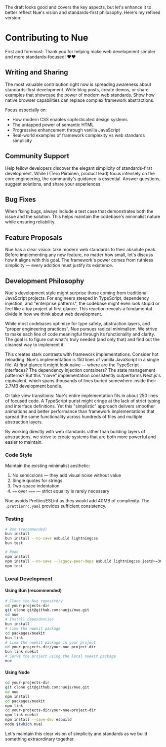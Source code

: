 The draft looks good and covers the key aspects, but let's enhance it to better reflect Nue's vision and standards-first philosophy. Here's my refined version:

# Contributing to Nue

First and foremost: Thank you for helping make web development simpler and more standards-focused! ❤️❤️

## Writing and Sharing

The most valuable contribution right now is spreading awareness about standards-first development. Write blog posts, create demos, or share examples that showcase the power of modern web standards. Show how native browser capabilities can replace complex framework abstractions.

Focus especially on:

- How modern CSS enables sophisticated design systems
- The untapped power of semantic HTML
- Progressive enhancement through vanilla JavaScript
- Real-world examples of framework complexity vs web standards simplicity

## Community Support

Help fellow developers discover the elegant simplicity of standards-first development. While I (Tero Piirainen, product lead) focus intensely on the core engineering, the community's guidance is essential. Answer questions, suggest solutions, and share your experiences.

## Bug Fixes

When fixing bugs, always include a test case that demonstrates both the issue and the solution. This helps maintain the codebase's minimalist nature while ensuring reliability.

## Feature Proposals

Nue has a clear vision: take modern web standards to their absolute peak. Before implementing any new feature, no matter how small, let's discuss how it aligns with this goal. The framework's power comes from ruthless simplicity — every addition must justify its existence.

## Development Philosophy

Nue's development style might surprise those coming from traditional JavaScript projects. For engineers steeped in TypeScript, dependency injection, and "enterprise patterns", the codebase might even look stupid or feel like a toy project at first glance. This reaction reveals a fundamental divide in how we think about web development.

While most codebases optimize for type safety, abstraction layers, and "proper engineering practices", Nue pursues radical minimalism. We strive to make each line of code meaningful through its functionality and clarity. The goal is to figure out what's truly needed (and only that) and find out the cleanest way to implement it.

This creates stark contrasts with framework implementations. Consider hot reloading: Nue's implementation is 150 lines of vanilla JavaScript in a single file. At first glance it might look naive — where are the TypeScript interfaces? The dependency injection containers? The state management patterns? But this "naive" implementation consistently outperforms Next.js's equivalent, which spans thousands of lines buried somewhere inside their 2.7MB development bundle.

Or take view transitions: Nue's entire implementation fits in about 250 lines of focused code. A TypeScript purist might cringe at the lack of strict typing and interface definitions. Yet this "simplistic" approach delivers smoother animations and better performance than framework implementations that spread the same functionality across hundreds of files and multiple abstraction layers.

By working directly with web standards rather than building layers of abstractions, we strive to create systems that are both more powerful and easier to maintain.

### Code Style

Maintain the existing minimalist aesthetic:

1. No semicolons — they add visual noise without value
2. Single quotes for strings
3. Two-space indentation
4. `==` over `===` — strict equality is rarely necessary

Nue avoids Prettier/ESLint as they would add 40MB of complexity. The `.prettierrc.yaml` provides sufficient consistency.

### Testing

```sh
# Bun (recommended)
bun install
bun install --no-save esbuild lightningcss
bun test

# Node
npm install
npm install --no-save --legacy-peer-deps esbuild lightningcss jest@>=30.0.0-alpha.4 jest-extended
npm test
```

### Local Development

#### Using Bun (recommended)

```sh
# Clone the Nue repository
cd your-projects-dir
git clone git@github.com:nuejs/nue.git
cd nue
# Install dependencies
bun install
# Link the nuekit package
cd packages/nuekit
bun link
# Link the nuekit package in your project
cd your-projects-dir/your-nue-project-dir
bun link nuekit
# Serve the project using the local nuekit package
nue
```

#### Using Node

```sh
cd your-projects-dir
git clone git@github.com:nuejs/nue.git
cd nue
npm install
cd packages/nuekit
npm link
cd your-projects-dir/your-nue-project-dir
npm link nuekit
npm install --save-dev esbuild
node $(which nue)
```

Let's maintain this clear vision of simplicity and standards as we build something extraordinary together.
